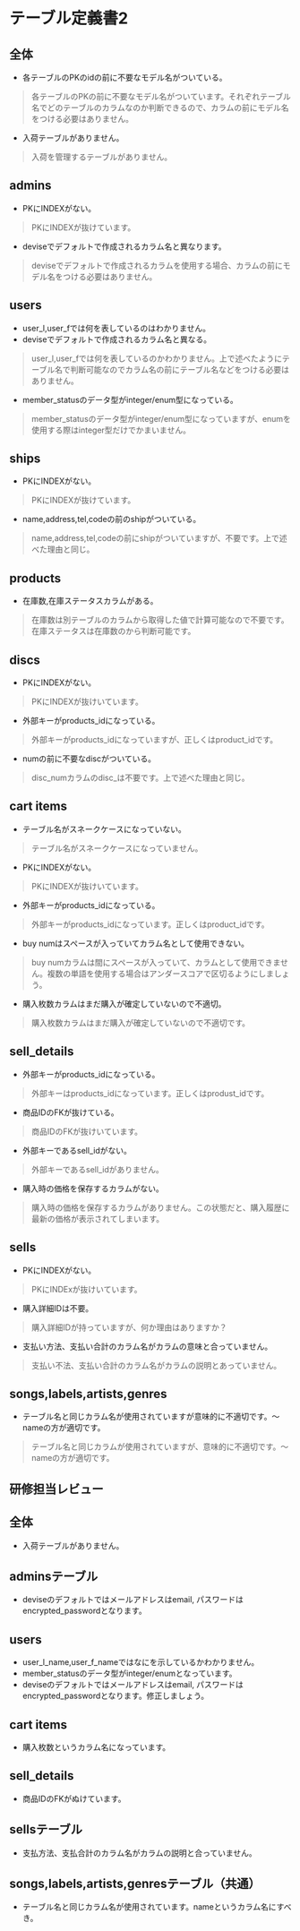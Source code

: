 # テーブル定義書2
## 全体
- 各テーブルのPKのidの前に不要なモデル名がついている。
 > 各テーブルのPKの前に不要なモデル名がついています。それぞれテーブル名でどのテーブルのカラムなのか判断できるので、カラムの前にモデル名をつける必要はありません。
- 入荷テーブルがありません。
 > 入荷を管理するテーブルがありません。

## admins
- PKにINDEXがない。
 > PKにINDEXが抜けています。
- deviseでデフォルトで作成されるカラム名と異なります。
 > deviseでデフォルトで作成されるカラムを使用する場合、カラムの前にモデル名をつける必要はありません。

## users
- user_l,user_fでは何を表しているのはわかりません。
- deviseでデフォルトで作成されるカラム名と異なる。
 > user_l,user_fでは何を表しているのかわかりません。上で述べたようにテーブル名で判断可能なのでカラム名の前にテーブル名などをつける必要はありません。
- member_statusのデータ型がinteger/enum型になっている。
 > member_statusのデータ型がinteger/enum型になっていますが、enumを使用する際はinteger型だけでかまいません。

## ships
- PKにINDEXがない。
 > PKにINDEXが抜けています。
- name,address,tel,codeの前のshipがついている。
 > name,address,tel,codeの前にshipがついていますが、不要です。上で述べた理由と同じ。

## products
- 在庫数,在庫ステータスカラムがある。
 > 在庫数は別テーブルのカラムから取得した値で計算可能なので不要です。
 > 在庫ステータスは在庫数のから判断可能です。

## discs
- PKにINDEXがない。
 > PKにINDEXが抜けいています。
- 外部キーがproducts_idになっている。
 > 外部キーがproducts_idになっていますが、正しくはproduct_idです。
- numの前に不要なdiscがついている。
 > disc_numカラムのdisc_は不要です。上で述べた理由と同じ。

## cart items
- テーブル名がスネークケースになっていない。
 > テーブル名がスネークケースになっていません。
- PKにINDEXがない。
 > PKにINDEXが抜けいています。
- 外部キーがproducts_idになっている。
 > 外部キーがproducts_idになっています。正しくはproduct_idです。
- buy numはスペースが入っていてカラム名として使用できない。
 > buy numカラムは間にスペースが入っていて、カラムとして使用できません。複数の単語を使用する場合はアンダースコアで区切るようにしましょう。
- 購入枚数カラムはまだ購入が確定していないので不適切。
 > 購入枚数カラムはまだ購入が確定していないので不適切です。

## sell_details
- 外部キーがproducts_idになっている。
 > 外部キーはproducts_idになっています。正しくはprodust_idです。
- 商品IDのFKが抜けている。
 > 商品IDのFKが抜けいています。
- 外部キーであるsell_idがない。
 > 外部キーであるsell_idがありません。
- 購入時の価格を保存するカラムがない。
 > 購入時の価格を保存するカラムがありません。この状態だと、購入履歴に最新の価格が表示されてしまいます。

## sells
- PKにINDEXがない。
 > PKにINDExが抜けいています。
- 購入詳細IDは不要。
 > 購入詳細IDが持っていますが、何か理由はありますか？
- 支払い方法、支払い合計のカラム名がカラムの意味と合っていません。
 > 支払い不法、支払い合計のカラム名がカラムの説明とあっていません。

## songs,labels,artists,genres
- テーブル名と同じカラム名が使用されていますが意味的に不適切です。〜nameの方が適切です。
 > テーブル名と同じカラムが使用されていますが、意味的に不適切です。〜nameの方が適切です。


## 研修担当レビュー
## 全体
- 入荷テーブルがありません。

## adminsテーブル
- deviseのデフォルトではメールアドレスはemail, パスワードはencrypted_passwordとなります。

## users
- user_l_name,user_f_nameではなにを示しているかわかりません。
- member_statusのデータ型がinteger/enumとなっています。
- deviseのデフォルトではメールアドレスはemail, パスワードはencrypted_passwordとなります。修正しましょう。

## cart items
- 購入枚数というカラム名になっています。

## sell_details
- 商品IDのFKがぬけています。

## sellsテーブル
- 支払方法、支払合計のカラム名がカラムの説明と合っていません。

## songs,labels,artists,genresテーブル（共通）
- テーブル名と同じカラム名が使用されています。nameというカラム名にすべき。
